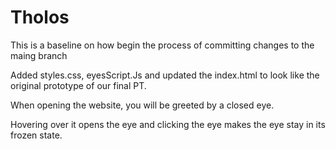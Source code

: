 # Tholos

This is a baseline on how begin the process of committing changes to the maing branch

Added styles.css, eyesScript.Js and updated the index.html to look like the original prototype of our final PT.

When opening the website, you will be greeted by a closed eye.

Hovering over it opens the eye and clicking the eye makes the eye stay in its frozen state.

